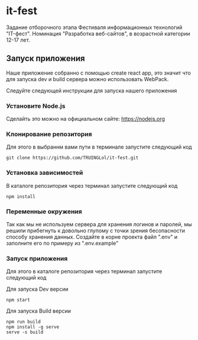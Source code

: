 # it-fest
Задание отборочного этапа Фестиваля информационных технологий "IT-фест". Номинация "Разработка веб-сайтов", в возрастной категории 12-17 лет.

## Запуск приложения
Наше приложение собранно с помощью create react app, это значит что для запуска dev и build сервера можно использовать WebPack.

Следуйте следующей инструкции для запуска нашего приложения

### Установите Node.js
Сделайть это можно на официальном сайте: https://nodejs.org

### Клонирование репозитория
Для этого в выбраннм вами пути в терминале запустите следующий код
```
git clone https://github.com/TRUINGLol/it-fest.git
```
### Установка зависимостей
В каталоге репозитория через терминал запустите следующий код
```
npm install
```

### Переменные окружения
Так как мы не используем сервера для хранения логинов и паролей, мы решили прибегнуть к довольно глупому с точки зрения бесопасности способу хранения данных.
Создайте в корне проекта файл ".env" и заполните его по примеру из ".env.example"

### Запуск приложения
Для этого в каталоге репозитория через терминал запустите следующий код

Для запуска Dev версии
```
npm start
```

Для запуска Build версии
```
npm run build
npm install -g serve
serve -s build
```
